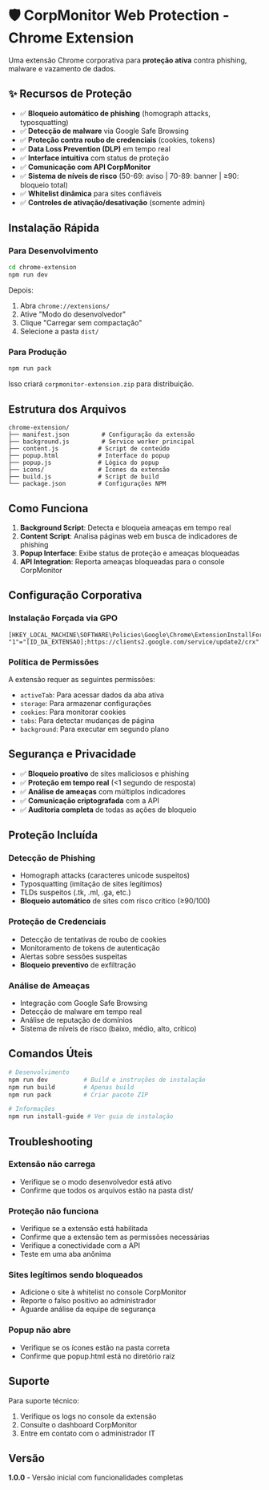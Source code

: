 # 🛡️ CorpMonitor Web Protection - Chrome Extension

Uma extensão Chrome corporativa para **proteção ativa** contra phishing, malware e vazamento de dados.

## ✨ Recursos de Proteção

- ✅ **Bloqueio automático de phishing** (homograph attacks, typosquatting)
- ✅ **Detecção de malware** via Google Safe Browsing
- ✅ **Proteção contra roubo de credenciais** (cookies, tokens)
- ✅ **Data Loss Prevention (DLP)** em tempo real
- ✅ **Interface intuitiva** com status de proteção
- ✅ **Comunicação com API CorpMonitor**
- ✅ **Sistema de níveis de risco** (50-69: aviso | 70-89: banner | ≥90: bloqueio total)
- ✅ **Whitelist dinâmica** para sites confiáveis
- ✅ **Controles de ativação/desativação** (somente admin)

## Instalação Rápida

### Para Desenvolvimento
```bash
cd chrome-extension
npm run dev
```

Depois:
1. Abra `chrome://extensions/`
2. Ative "Modo do desenvolvedor"
3. Clique "Carregar sem compactação"
4. Selecione a pasta `dist/`

### Para Produção
```bash
npm run pack
```

Isso criará `corpmonitor-extension.zip` para distribuição.

## Estrutura dos Arquivos

```
chrome-extension/
├── manifest.json         # Configuração da extensão
├── background.js         # Service worker principal
├── content.js           # Script de conteúdo
├── popup.html           # Interface do popup
├── popup.js             # Lógica do popup
├── icons/               # Ícones da extensão
├── build.js             # Script de build
└── package.json         # Configurações NPM
```

## Como Funciona

1. **Background Script**: Detecta e bloqueia ameaças em tempo real
2. **Content Script**: Analisa páginas web em busca de indicadores de phishing
3. **Popup Interface**: Exibe status de proteção e ameaças bloqueadas
4. **API Integration**: Reporta ameaças bloqueadas para o console CorpMonitor

## Configuração Corporativa

### Instalação Forçada via GPO
```reg
[HKEY_LOCAL_MACHINE\SOFTWARE\Policies\Google\Chrome\ExtensionInstallForcelist]
"1"="[ID_DA_EXTENSAO];https://clients2.google.com/service/update2/crx"
```

### Política de Permissões
A extensão requer as seguintes permissões:
- `activeTab`: Para acessar dados da aba ativa
- `storage`: Para armazenar configurações
- `cookies`: Para monitorar cookies
- `tabs`: Para detectar mudanças de página
- `background`: Para executar em segundo plano

## Segurança e Privacidade

- ✅ **Bloqueio proativo** de sites maliciosos e phishing
- ✅ **Proteção em tempo real** (<1 segundo de resposta)
- ✅ **Análise de ameaças** com múltiplos indicadores
- ✅ **Comunicação criptografada** com a API
- ✅ **Auditoria completa** de todas as ações de bloqueio

## Proteção Incluída

### Detecção de Phishing
- Homograph attacks (caracteres unicode suspeitos)
- Typosquatting (imitação de sites legítimos)
- TLDs suspeitos (.tk, .ml, .ga, etc.)
- **Bloqueio automático** de sites com risco crítico (≥90/100)

### Proteção de Credenciais
- Detecção de tentativas de roubo de cookies
- Monitoramento de tokens de autenticação
- Alertas sobre sessões suspeitas
- **Bloqueio preventivo** de exfiltração

### Análise de Ameaças
- Integração com Google Safe Browsing
- Detecção de malware em tempo real
- Análise de reputação de domínios
- Sistema de níveis de risco (baixo, médio, alto, crítico)

## Comandos Úteis

```bash
# Desenvolvimento
npm run dev          # Build e instruções de instalação
npm run build        # Apenas build
npm run pack         # Criar pacote ZIP

# Informações
npm run install-guide # Ver guia de instalação
```

## Troubleshooting

### Extensão não carrega
- Verifique se o modo desenvolvedor está ativo
- Confirme que todos os arquivos estão na pasta dist/

### Proteção não funciona
- Verifique se a extensão está habilitada
- Confirme que a extensão tem as permissões necessárias
- Verifique a conectividade com a API
- Teste em uma aba anônima

### Sites legítimos sendo bloqueados
- Adicione o site à whitelist no console CorpMonitor
- Reporte o falso positivo ao administrador
- Aguarde análise da equipe de segurança

### Popup não abre
- Verifique se os ícones estão na pasta correta
- Confirme que popup.html está no diretório raiz

## Suporte

Para suporte técnico:
1. Verifique os logs no console da extensão
2. Consulte o dashboard CorpMonitor
3. Entre em contato com o administrador IT

## Versão
**1.0.0** - Versão inicial com funcionalidades completas